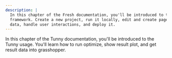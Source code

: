 ```yaml
---
description: |
  In this chapter of the Fresh documentation, you'll be introduced to the
  framework. Create a new project, run it locally, edit and create pages, fetch
  data, handle user interactions, and deploy it.
---
```


In this chapter of the Tunny documentation, you'll be introduced to the Tunny usage.
You'll learn how to run optimize, show result plot, and get result data into grasshopper.

